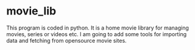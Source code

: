 movie_lib
=========
This program is coded in python.
It is a home movie library for managing movies, series or videos etc.
I am going to add some tools for importing data and fetching from opensource movie sites.

